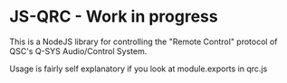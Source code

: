 # JS-QRC - Work in progress

This is a NodeJS library for controlling the "Remote Control" protocol of QSC's Q-SYS Audio/Control System.

Usage is fairly self explanatory if you look at module.exports in qrc.js